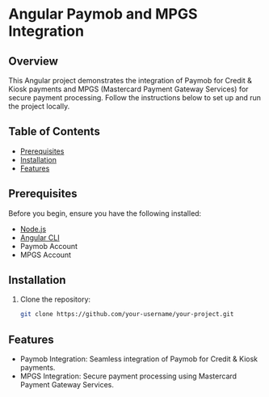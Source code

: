 # Angular Paymob and MPGS Integration


## Overview

This Angular project demonstrates the integration of Paymob for Credit & Kiosk payments and MPGS (Mastercard Payment Gateway Services) for secure payment processing. Follow the instructions below to set up and run the project locally.

## Table of Contents

- [Prerequisites](#prerequisites)
- [Installation](#installation)
- [Features](#features)

## Prerequisites

Before you begin, ensure you have the following installed:

- [Node.js](https://nodejs.org/)
- [Angular CLI](https://angular.io/cli)
- Paymob Account
- MPGS Account

## Installation

1. Clone the repository:

   ```bash
   git clone https://github.com/your-username/your-project.git

## Features
- Paymob Integration: Seamless integration of Paymob for Credit & Kiosk payments.
- MPGS Integration: Secure payment processing using Mastercard Payment Gateway Services.
